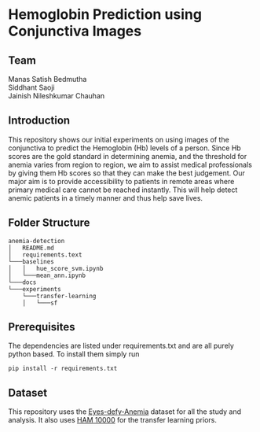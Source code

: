 # Hemoglobin Prediction using Conjunctiva Images

## Team
Manas Satish Bedmutha <br>
Siddhant Saoji <br>
Jainish Nileshkumar Chauhan

## Introduction
This repository shows our initial experiments on using images of the conjunctiva to predict the Hemoglobin (Hb) levels of a person. Since Hb scores are the gold standard in determining anemia, and the threshold for anemia varies from region to region, we aim to assist medical professionals by giving them Hb scores so that they can make the best judgement. Our major aim is to provide accessibility to patients in remote areas where primary medical care cannot be reached instantly. This will help detect anemic patients in a timely manner and thus help save lives.

## Folder Structure

```
anemia-detection
│   README.md
│   requirements.text  
└───baselines
│   │   hue_score_svm.ipynb
│   └───mean_ann.ipynb 
└───docs 
└───experiments
    └───transfer-learning
    │   └───sf
```

## Prerequisites
The dependencies are listed under requirements.txt and are all purely python based. To install them simply run
```
pip install -r requirements.txt
```

## Dataset
This repository uses the [Eyes-defy-Anemia](https://ieee-dataport.org/documents/eyes-defy-anemia) dataset for all the study and analysis. It also uses [HAM 10000](https://www.kaggle.com/datasets/kmader/skin-cancer-mnist-ham10000) for the transfer learning priors.
